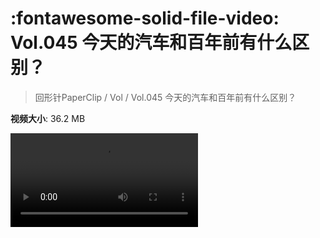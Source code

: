 # :fontawesome-solid-file-video: Vol.045 今天的汽车和百年前有什么区别？

> 回形针PaperClip / Vol / Vol.045 今天的汽车和百年前有什么区别？

**视频大小**: 36.2 MB

<div class="video"><video src="https://file.hsyhx.top/archive/PaperClip/Vol/045.mp4" controls preload>🤔 您的浏览器不支持 video 标签</video></div>